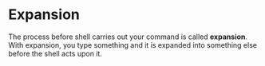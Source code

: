 # Expansion
The process before shell carries out your command is called **expansion**. With expansion, you type something and it is expanded into something else before the shell acts upon it.
<!--stackedit_data:
eyJoaXN0b3J5IjpbMTE5NjI3MDIwXX0=
-->